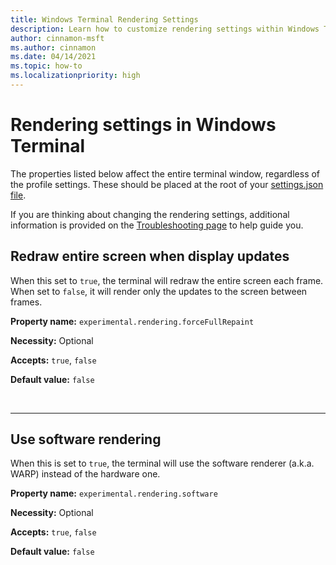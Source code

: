 ```yaml
---
title: Windows Terminal Rendering Settings
description: Learn how to customize rendering settings within Windows Terminal.
author: cinnamon-msft
ms.author: cinnamon
ms.date: 04/14/2021
ms.topic: how-to
ms.localizationpriority: high
---
```


# Rendering settings in Windows Terminal

The properties listed below affect the entire terminal window, regardless of the profile settings. These should be placed at the root of your [settings.json file](../get-started.md#settings-json-file).

If you are thinking about changing the rendering settings, additional information is provided on the [Troubleshooting page](./../troubleshooting.md#the-text-is-blurry) to help guide you.

## Redraw entire screen when display updates

When this set to `true`, the terminal will redraw the entire screen each frame. When set to `false`, it will render only the updates to the screen between frames.

**Property name:** `experimental.rendering.forceFullRepaint`

**Necessity:** Optional

**Accepts:** `true`, `false`

**Default value:** `false`

<br />

___

## Use software rendering

When this is set to `true`, the terminal will use the software renderer (a.k.a. WARP) instead of the hardware one.

**Property name:** `experimental.rendering.software`

**Necessity:** Optional

**Accepts:** `true`, `false`

**Default value:** `false`

